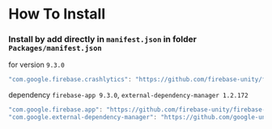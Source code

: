 # How To Install

### Install by add directly in `manifest.json` in folder `Packages/manifest.json`


for version `9.3.0`
```csharp
"com.google.firebase.crashlytics": "https://github.com/firebase-unity/firebase-crashlytics.git#9.3.0",
```


dependency `firebase-app 9.3.0`, `external-dependency-manager 1.2.172`
```csharp
"com.google.firebase.app": "https://github.com/firebase-unity/firebase-app.git#9.3.0",
"com.google.external-dependency-manager": "https://github.com/google-unity/external-dependency-manager.git#1.2.172",
```
